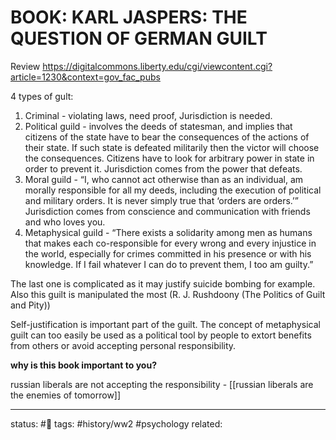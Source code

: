 # BOOK: KARL JASPERS: THE QUESTION OF GERMAN GUILT

Review
https://digitalcommons.liberty.edu/cgi/viewcontent.cgi?article=1230&context=gov_fac_pubs

4 types of gult:
1) Criminal - violating laws, need proof, Jurisdiction is needed.
2) Political guild - involves the deeds of statesman, and implies that citizens of the state have to bear the consequences of the actions of their state. If such state is defeated militarily then the victor will choose the consequences. Citizens have to look for arbitrary power in state in order to prevent it. Jurisdiction comes from the power that defeats.
3) Moral guild - “I, who cannot act otherwise than as an individual, am morally responsible for all my deeds, including the execution of political and military orders. It is never simply true that ‘orders are orders.’” Jurisdiction comes from conscience and communication with friends and who loves you.
4) Metaphysical guild - “There exists a solidarity among men as humans that makes each co-responsible for every wrong and every injustice in the world, especially for crimes committed in his presence or with his knowledge. If I fail whatever I can do to prevent them, I too am guilty.”

The last one is complicated as it may justify suicide bombing for example. Also this guilt is manipulated the most (R. J. Rushdoony (The Politics of Guilt and Pity))

Self-justification is important part of the guilt.
The concept of metaphysical guilt can too easily be used as a political tool by people to extort benefits from others or avoid accepting personal responsibility.


**why is this book important to you?**

russian liberals are not accepting the responsibility - 
[[russian liberals are the enemies of tomorrow]]


---
status: #🌱
tags: #history/ww2 #psychology 
related: 
